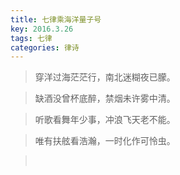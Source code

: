 ```yaml
---
title: 七律乘海洋量子号
key: 2016.3.26
tags: 七律
categories: 律诗
---
```


<blockquote class="blockquote-center">穿洋过海茫茫行，南北迷糊夜已朦。
</blockquote>
<blockquote class="blockquote-center">缺酒没曾杯底醉，禁烟未许雾中清。
</blockquote>
<blockquote class="blockquote-center">听歌看舞年少事，冲浪飞天老不能。
</blockquote>
<blockquote class="blockquote-center">唯有扶舷看浩瀚，一时化作可怜虫。
</blockquote>
<blockquote class="blockquote-center"></br>
</blockquote>
